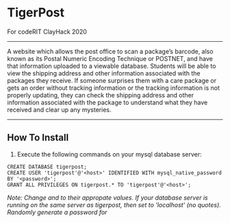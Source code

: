 # TigerPost
For codeRIT ClayHack 2020

---

A website which allows the post office to scan a package’s barcode, also known as its Postal Numeric Encoding Technique or POSTNET, and have that information uploaded to a viewable database. Students will be able to view the shipping address and other information associated with the packages they receive. If someone surprises them with a care package or gets an order without tracking information or the tracking information is not properly updating, they can check the shipping address and other information associated with the package to understand what they have received and clear up any mysteries.

---

## How To Install

1) Execute the following commands on your mysql database server:
```mysql
CREATE DATABASE tigerpost;
CREATE USER 'tigerpost'@'<host>' IDENTIFIED WITH mysql_native_password BY '<password>';
GRANT ALL PRIVILEGES ON tigerpost.* TO 'tigerpost'@'<host>';
```
*Note: Change <host> and <password> to their appropate values. If your database server is running on the same server as tigerpost, then set <host> to 'localhost' (no quotes). Randomly generate a password for <password>*
